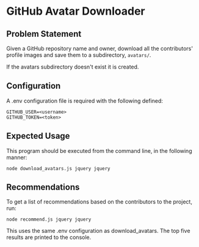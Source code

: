 # GitHub Avatar Downloader

## Problem Statement

Given a GitHub repository name and owner, download all the contributors' profile images and save them to a subdirectory, `avatars/`.

If the avatars subdirectory doesn't exist it is created.

## Configuration

A .env configuration file is required with the following defined:
```
GITHUB_USER=<username>
GITHUB_TOKEN=<token>
```

## Expected Usage

This program should be executed from the command line, in the following manner:

`node download_avatars.js jquery jquery`

## Recommendations

To get a list of recommendations based on the contributors to the project, run:

`node recommend.js jquery jquery`

This uses the same .env configuration as download_avatars.  The top five results are printed to the console.